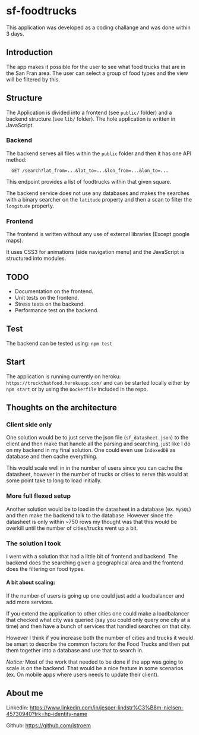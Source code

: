 # sf-foodtrucks

This application was developed as a coding challange and was done within 3 days.

## Introduction

The app makes it possible for the user to see what food trucks that are in the San Fran area. The user can select a group of food types and the view will be filtered by this.

## Structure

The Application is divided into a frontend (see  `public/` folder) and a backend structure (see `lib/` folder). The hole application is written in JavaScript.

### Backend

The backend serves all files within the `public` folder and then it has one API method:
```
  GET /search?lat_from=...&lat_to=...&lon_from=...&lon_to=...
```
This endpoint provides a list of foodtrucks within that given square.

The backend service does not use any databases and makes the searches with a binary searcher on the `latitude` property and then a scan to filter the `longitude` property.

### Frontend

The frontend is written without any use of external libraries (Except google maps).

It uses CSS3 for animations (side navigation menu) and the JavaScript is structured into modules.

## TODO

* Documentation on the frontend.
* Unit tests on the frontend.
* Stress tests on the backend.
* Performance test on the backend.

## Test

The backend can be tested using: `npm test`

## Start

The application is running currently on heroku: `https://truckthatfood.herokuapp.com/` and can be started locally either by `npm start` or by using the `Dockerfile` included in the repo.

## Thoughts on the architecture

### Client side only

One solution would be to just serve the json file (`sf_datasheet.json`) to the client and then make that handle all the parsing and searching, just like I do on my backend in my final solution. One could even use `IndexedDB` as database and then cache everything.

This would scale well in in the number of users since you can cache the datasheet, however in the number of trucks or cities to serve this would at some point take to long to load initially.

### More full flexed setup

Another solution would be to load in the datasheet in a database (ex. `MySQL`) and then make the backend talk to the database. However since the datasheet is only within ~750 rows my thought was that this would be overkill until the number of cities/trucks went up a bit.

### The solution I took

I went with a solution that had a little bit of frontend and backend. The backend does the searching given a geographical area and the frontend does the filtering on food types.

#### A bit about scaling:

If the number of users is going up one could just add a loadbalancer and add more services.

If you extend the application to other cities one could make a loadbalancer that checked what city was queried (say you could only query one city at a time) and then have a bunch of services that handled searches on that city.

However I think if you increase both the number of cities and trucks it would be smart to describe the common factors for the Food Trucks and then put them together into a database and use that to search in.

_Notice:_ Most of the work that needed to be done if the app was going to scale is on the backend. That would be a nice feature in some scenarios (ex. On mobile apps where users needs to update their client).


## About me

Linkedin: https://www.linkedin.com/in/jesper-lindstr%C3%B8m-nielsen-45730940?trk=hp-identity-name

Github: https://github.com/jstroem

